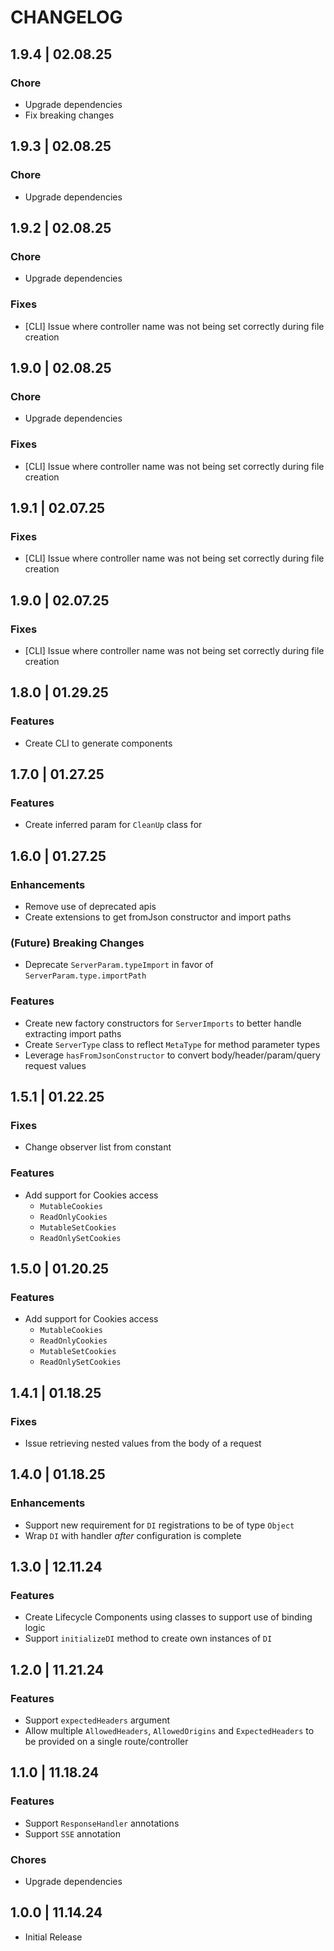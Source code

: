 # CHANGELOG

## 1.9.4 | 02.08.25

### Chore

- Upgrade dependencies
- Fix breaking changes

## 1.9.3 | 02.08.25

### Chore

- Upgrade dependencies

## 1.9.2 | 02.08.25

### Chore

- Upgrade dependencies

### Fixes

- [CLI] Issue where controller name was not being set correctly during file creation

## 1.9.0 | 02.08.25

### Chore

- Upgrade dependencies

### Fixes

- [CLI] Issue where controller name was not being set correctly during file creation

## 1.9.1 | 02.07.25

### Fixes

- [CLI] Issue where controller name was not being set correctly during file creation

## 1.9.0 | 02.07.25

### Fixes

- [CLI] Issue where controller name was not being set correctly during file creation

## 1.8.0 | 01.29.25

### Features

- Create CLI to generate components

## 1.7.0 | 01.27.25

### Features

- Create inferred param for `CleanUp` class for

## 1.6.0 | 01.27.25

### Enhancements

- Remove use of deprecated apis
- Create extensions to get fromJson constructor and import paths

### (Future) Breaking Changes

- Deprecate `ServerParam.typeImport` in favor of `ServerParam.type.importPath`

### Features

- Create new factory constructors for `ServerImports` to better handle extracting import paths
- Create `ServerType` class to reflect `MetaType` for method parameter types
- Leverage `hasFromJsonConstructor` to convert body/header/param/query request values

## 1.5.1 | 01.22.25

### Fixes

- Change observer list from constant

### Features

- Add support for Cookies access
  - `MutableCookies`
  - `ReadOnlyCookies`
  - `MutableSetCookies`
  - `ReadOnlySetCookies`

## 1.5.0 | 01.20.25

### Features

- Add support for Cookies access
  - `MutableCookies`
  - `ReadOnlyCookies`
  - `MutableSetCookies`
  - `ReadOnlySetCookies`

## 1.4.1 | 01.18.25

### Fixes

- Issue retrieving nested values from the body of a request

## 1.4.0 | 01.18.25

### Enhancements

- Support new requirement for `DI` registrations to be of type `Object`
- Wrap `DI` with handler _after_ configuration is complete

## 1.3.0 | 12.11.24

### Features

- Create Lifecycle Components using classes to support use of binding logic
- Support `initializeDI` method to create own instances of `DI`

## 1.2.0 | 11.21.24

### Features

- Support `expectedHeaders` argument
- Allow multiple `AllowedHeaders`, `AllowedOrigins` and `ExpectedHeaders` to be provided on a single route/controller

## 1.1.0 | 11.18.24

### Features

- Support `ResponseHandler` annotations
- Support `SSE` annotation

### Chores

- Upgrade dependencies

## 1.0.0 | 11.14.24

- Initial Release
